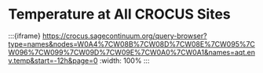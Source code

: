 # Temperature at All CROCUS Sites

:::{iframe} https://crocus.sagecontinuum.org/query-browser?type=names&nodes=W0A4%7CW08B%7CW08D%7CW08E%7CW095%7CW096%7CW099%7CW09D%7CW09E%7CW0A0%7CW0A1&names=aqt.env.temp&start=-12h&page=0
:width: 100%
:::
